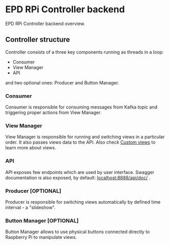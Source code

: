 # EPD RPi Controller backend

EPD RPi Controller backend overview.

## Controller structure

Controller consists of a three key components running as threads in a loop:

- Consumer
- View Manager
- API

and two optional ones: Producer and Button Manager.

### Consumer

Consumer is responsible for consuming messages from Kafka topic and triggering proper actions from View Manager.

### View Manager

View Manager is responsible for running and switching views in a particular order. It also passes views data to the API. Also check [Custom views](/controller/custom_views/README.md) to learn more about views.

### API

API exposes few endpoints which are used by user interface. Swagger documentation is also exposed, by default: [localhost:8888/api/doc/](http://localhost:8888/api/doc/) .

### Producer \[OPTIONAL\]

Producer is responsible for switching views automatically by defined time interval - a "slideshow".

### Button Manager \[OPTIONAL\]

Button Manager allows to use physical buttons connected directly to Raspberry Pi to manipulate views.
